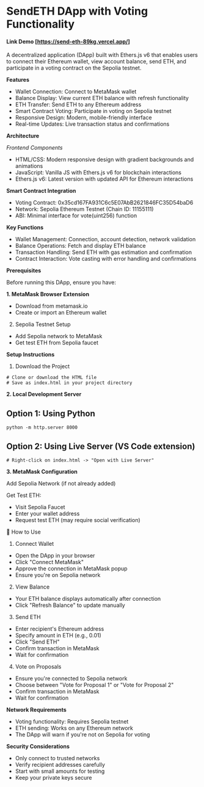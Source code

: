 # **SendETH DApp with Voting Functionality**

#### Link Demo [https://send-eth-89kg.vercel.app/]

A decentralized application (DApp) built with Ethers.js v6 that enables users to connect their Ethereum wallet, view account balance, send ETH, and participate in a voting contract on the Sepolia testnet.

**Features**
* Wallet Connection: Connect to MetaMask wallet
* Balance Display: View current ETH balance with refresh functionality
* ETH Transfer: Send ETH to any Ethereum address
* Smart Contract Voting: Participate in voting on Sepolia testnet
* Responsive Design: Modern, mobile-friendly interface
* Real-time Updates: Live transaction status and confirmations

**Architecture**

_Frontend Components_

* HTML/CSS: Modern responsive design with gradient backgrounds and animations
* JavaScript: Vanilla JS with Ethers.js v6 for blockchain interactions
* Ethers.js v6: Latest version with updated API for Ethereum interactions

**Smart Contract Integration**
* Voting Contract: 0x35cd167FA931C6c5E07AbB2621846FC35D54baD6
* Network: Sepolia Ethereum Testnet (Chain ID: 11155111)
* ABI: Minimal interface for vote(uint256) function

**Key Functions**

* Wallet Management: Connection, account detection, network validation
* Balance Operations: Fetch and display ETH balance
* Transaction Handling: Send ETH with gas estimation and confirmation
* Contract Interaction: Vote casting with error handling and confirmations

**Prerequisites**

Before running this DApp, ensure you have:

**1. MetaMask Browser Extension**

* Download from metamask.io
* Create or import an Ethereum wallet


2. Sepolia Testnet Setup

* Add Sepolia network to MetaMask
* Get test ETH from Sepolia faucet

 **Setup Instructions**

1. Download the Project

```
# Clone or download the HTML file
# Save as index.html in your project directory
```
**2. Local Development Server**
   
## Option 1: Using Python
```
python -m http.server 8000

```
## Option 2: Using Live Server (VS Code extension)
```
# Right-click on index.html -> "Open with Live Server"
```

**3. MetaMask Configuration**

Add Sepolia Network (if not already added)

Get Test ETH:

* Visit Sepolia Faucet
* Enter your wallet address
* Request test ETH (may require social verification)


🎯 How to Use
1. Connect Wallet

* Open the DApp in your browser
* Click "Connect MetaMask"
* Approve the connection in MetaMask popup
* Ensure you're on Sepolia network

2. View Balance

* Your ETH balance displays automatically after connection
* Click "Refresh Balance" to update manually

3. Send ETH

* Enter recipient's Ethereum address
* Specify amount in ETH (e.g., 0.01)
* Click "Send ETH"
* Confirm transaction in MetaMask
* Wait for confirmation

4. Vote on Proposals

* Ensure you're connected to Sepolia network
* Choose between "Vote for Proposal 1" or "Vote for Proposal 2"
* Confirm transaction in MetaMask
* Wait for confirmation

**Network Requirements**

* Voting functionality: Requires Sepolia testnet
* ETH sending: Works on any Ethereum network
* The DApp will warn if you're not on Sepolia for voting

**Security Considerations**

* Only connect to trusted networks
* Verify recipient addresses carefully
* Start with small amounts for testing
* Keep your private keys secure

